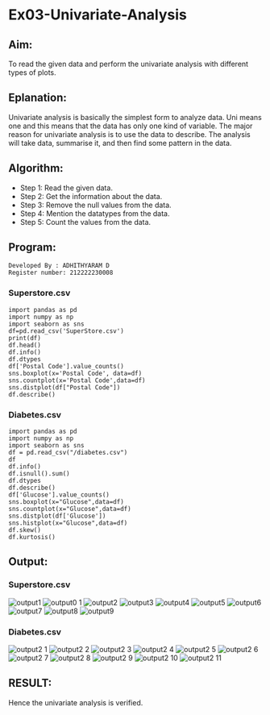 # Ex03-Univariate-Analysis
## Aim:
To read the given data and perform the univariate analysis with different types of plots.
## Eplanation:
Univariate analysis is basically the simplest form to analyze data. Uni means one and this means that the data has only one kind of variable. The major reason for univariate analysis is to use the data to describe. The analysis will take data, summarise it, and then find some pattern in the data.
## Algorithm:
- Step 1: Read the given data.
- Step 2: Get the information about the data.
- Step 3: Remove the null values from the data.
- Step 4: Mention the datatypes from the data.
- Step 5: Count the values from the data.
## Program:
```
Developed By : ADHITHYARAM D
Register number: 212222230008
```
### Superstore.csv
```
import pandas as pd
import numpy as np
import seaborn as sns
df=pd.read_csv('SuperStore.csv')
print(df)
df.head()
df.info()
df.dtypes
df['Postal Code'].value_counts()
sns.boxplot(x='Postal Code', data=df)
sns.countplot(x='Postal Code',data=df)
sns.distplot(df["Postal Code"])
df.describe()
```
### Diabetes.csv
```
import pandas as pd
import numpy as np
import seaborn as sns
df = pd.read_csv("/diabetes.csv")
df
df.info()
df.isnull().sum()
df.dtypes
df.describe()
df['Glucose'].value_counts()
sns.boxplot(x="Glucose",data=df)
sns.countplot(x="Glucose",data=df)
sns.distplot(df['Glucose'])
sns.histplot(x="Glucose",data=df)
df.skew()
df.kurtosis()
```
## Output:
### Superstore.csv
![output1](https://github.com/deepikasrinivasans/ODD2023-DataScience-Ex-03/assets/119393935/ad898d08-e3aa-414e-823e-6b7066192387)
![output0 1](https://github.com/deepikasrinivasans/ODD2023-DataScience-Ex-03/assets/119393935/c57b3bc5-37eb-4b20-affa-28b93248e7ca)
![output2](https://github.com/deepikasrinivasans/ODD2023-DataScience-Ex-03/assets/119393935/5c05a232-5b35-4c07-8763-0003f7bda10a)
![output3](https://github.com/deepikasrinivasans/ODD2023-DataScience-Ex-03/assets/119393935/3bcd96aa-023b-456d-aa49-ad3f69d56ba6)
![output4](https://github.com/deepikasrinivasans/ODD2023-DataScience-Ex-03/assets/119393935/1b01d7ab-7e40-4d1d-ab78-bacea8506963)
![output5](https://github.com/deepikasrinivasans/ODD2023-DataScience-Ex-03/assets/119393935/fbae1dc7-952f-40d8-9822-d0a62c981077)
![output6](https://github.com/deepikasrinivasans/ODD2023-DataScience-Ex-03/assets/119393935/dae3c972-e16d-40a9-8dd3-02a2fc4c8f49)
![output7](https://github.com/deepikasrinivasans/ODD2023-DataScience-Ex-03/assets/119393935/baa9434c-e7e1-4c23-8559-150f0a96db87)
![output8](https://github.com/deepikasrinivasans/ODD2023-DataScience-Ex-03/assets/119393935/7c4d70ef-1951-46c7-9037-59687c6f3aea)
![output9](https://github.com/deepikasrinivasans/ODD2023-DataScience-Ex-03/assets/119393935/3413c213-3f5e-49d9-baec-0e8cd52c1341)
### Diabetes.csv
![output2 1](https://github.com/deepikasrinivasans/ODD2023-DataScience-Ex-03/assets/119393935/4e0b857e-30fa-40a9-931e-1ca563df5047)
![output2 2](https://github.com/deepikasrinivasans/ODD2023-DataScience-Ex-03/assets/119393935/739506c7-9044-4c58-b17d-0f8499592afa)
![output2 3](https://github.com/deepikasrinivasans/ODD2023-DataScience-Ex-03/assets/119393935/7bfbb06b-3529-4bf3-a1ac-ca9926e951b5)
![output2 4](https://github.com/deepikasrinivasans/ODD2023-DataScience-Ex-03/assets/119393935/48e26194-772a-4254-ae50-e256760e24b2)
![output2 5](https://github.com/deepikasrinivasans/ODD2023-DataScience-Ex-03/assets/119393935/f886fb61-9def-463c-9039-7c2e1e5cfcbf)
![output2 6](https://github.com/deepikasrinivasans/ODD2023-DataScience-Ex-03/assets/119393935/3d2995ce-55ed-4d0c-9602-4a83d86a47f0)
![output2 7](https://github.com/deepikasrinivasans/ODD2023-DataScience-Ex-03/assets/119393935/9eddf473-090d-4ed1-b9a4-2a786d88ef2e)
![output2 8](https://github.com/deepikasrinivasans/ODD2023-DataScience-Ex-03/assets/119393935/a9561af4-f0cd-4d82-a154-653bd2bfceb9)
![output2 9](https://github.com/deepikasrinivasans/ODD2023-DataScience-Ex-03/assets/119393935/f23b88d4-a139-4f74-982a-073fc8852e2c)
![output2 10](https://github.com/deepikasrinivasans/ODD2023-DataScience-Ex-03/assets/119393935/0640ae85-7921-4a06-9d65-8155e0037d75)
![output2 11](https://github.com/deepikasrinivasans/ODD2023-DataScience-Ex-03/assets/119393935/458fc060-6d92-4f52-b79b-314758f9dff3)
## RESULT:
Hence the univariate analysis is verified.
